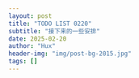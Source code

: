 ```yaml
---
layout: post
title: "TODO LIST 0220"
subtitle: "接下来的一些安排"
date: 2025-02-20
author: "Hux"
header-img: "img/post-bg-2015.jpg"
tags: []
---
```

